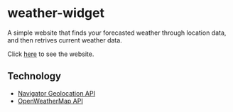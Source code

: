 # weather-widget
A simple website that finds your forecasted weather through location data, and then retrives current weather data.

Click [here](https://adam-isaak-weather.netlify.app/) to see the website. 

## Technology
 * [Navigator Geolocation API](https://developer.mozilla.org/en-US/docs/Web/API/Geolocation_API/Using_the_Geolocation_API)
 * [OpenWeatherMap API](https://openweathermap.org/api)

